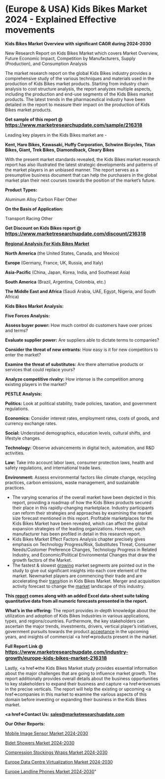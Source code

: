 # (Europe & USA) Kids Bikes Market 2024 - Explained Effective movements

<strong>Kids Bikes Market Overview with significant CAGR during 2024-2030</strong>

New Research Report on Kids Bikes Market which covers Market Overview, Future Economic Impact, Competition by Manufacturers, Supply (Production), and Consumption Analysis

The market research report on the global Kids Bikes industry provides a comprehensive study of the various techniques and materials used in the production of Kids Bikes market products. Starting from industry chain analysis to cost structure analysis, the report analyzes multiple aspects, including the production and end-use segments of the Kids Bikes market products. The latest trends in the pharmaceutical industry have been detailed in the report to measure their impact on the production of Kids Bikes market products.

<strong>Get sample of this report @ <a href=https://www.marketresearchupdate.com/sample/216318><font size=3 color=#0000ff>https://www.marketresearchupdate.com/sample/216318</font></a></strong>

Leading key players in the Kids Bikes market are -

<strong>Kent, Haro Bikes, Kawasaki, Huffy Corporation, Schwinn Bicycles, Titan Bikes, Giant, Trek Bikes, Diamondback, Cleary Bikes</strong>

With the present market standards revealed, the Kids Bikes market research report has also illustrated the latest strategic developments and patterns of the market players in an unbiased manner. The report serves as a presumptive business document that can help the purchasers in the global market plan their next courses towards the position of the market’s future.

<strong>Product Types:</strong>

Aluminum Alloy
Carbon Fiber
Other

<strong>On the Basis of Application:</strong>

Transport
Racing
Other

<strong>Get Discount on Kids Bikes report @ <a href=https://www.marketresearchupdate.com/discount/216318><font size=3 color=#0000ff>https://www.marketresearchupdate.com/discount/216318</font></a></strong>

<strong><u><b>Regional Analysis For Kids Bikes Market</b></u></strong>

<strong><b>North America</b></strong> (the United States, Canada, and Mexico)

<strong><b>Europe </b></strong>(Germany, France, UK, Russia, and Italy)

<strong><b>Asia-Pacific</b></strong> (China, Japan, Korea, India, and Southeast Asia)

<strong><b>South America</b></strong> (Brazil, Argentina, Colombia, etc.)

<strong><b>The Middle East and Africa</b></strong> (Saudi Arabia, UAE, Egypt, Nigeria, and South Africa)

<strong>Kids Bikes Market Analysis:</strong>

<strong>Five Forces Analysis:</strong>

<strong>Assess buyer power:</strong> How much control do customers have over prices and terms?

<strong>Evaluate supplier power:</strong> Are suppliers able to dictate terms to companies?

<strong>Consider the threat of new entrants:</strong> How easy is it for new competitors to enter the market?

<strong>Examine the threat of substitutes:</strong> Are there alternative products or services that could replace yours?

<strong>Analyze competitive rivalry:</strong> How intense is the competition among existing players in the market?

<strong>PESTLE Analysis:</strong>

<strong>Politics:</strong> Look at political stability, trade policies, taxation, and government regulations.

<strong>Economics:</strong> Consider interest rates, employment rates, costs of goods, and currency exchange rates.

<strong>Social:</strong> Understand demographics, education levels, cultural shifts, and lifestyle changes.

<strong>Technology:</strong> Observe advancements in digital tech, automation, and R&D activities.

<strong>Law:</strong> Take into account labor laws, consumer protection laws, health and safety regulations, and international trade laws.

<strong>Environment:</strong> Assess environmental factors like climate change, recycling practices, carbon emissions, waste management, and sustainable practices.

<ul>
  <li>The varying scenarios of the overall market have been depicted in this report, providing a roadmap of how the Kids Bikes products secured their place in this rapidly-changing marketplace. Industry participants can reform their strategies and approaches by examining the market size forecast mentioned in this report. Profitable marketplaces for the Kids Bikes Market have been revealed, which can affect the global expansion strategies of the leading organizations. However, each manufacturer has been profiled in detail in this research report.</li>
  <li>Kids Bikes Market Effect Factors Analysis chapter precisely gives emphasis on Technology Progress/Risk, Substitutes Threat, Consumer Needs/Customer Preference Changes, Technology Progress in Related Industry, and Economic/Political Environmental Changes that draw the growth factors of the Market.</li>
  <li>The fastest &amp; slowest <a href=ASDF991299>growing</a> market segments are pointed out in the study to give out significant insights into each core element of the market. Newmarket players are commencing their trade and are accelerating their <a href=>trans</a>ition in Kids Bikes Market. Merger and acquisition activity forecast to change the <a href=>market</a> landscape of this industry.</li>
</ul>
<strong>This <a href=>report</a> comes along with an added Excel data-sheet suite taking quantitative data from all numeric forecasts presented in the report.</strong>

<strong>What’s in the offering:</strong> The report provides in-depth knowledge about the utilization and adoption of Kids Bikes Industries in various applications, types, and regions/countries. Furthermore, the key stakeholders can ascertain the major trends, investments, drivers, vertical player’s initiatives, government pursuits towards the product <a href=ASDF881288>acceptance</a> in the upcoming years, and insights of commercial <a href=>products</a> present in the market.

<strong>Full Report Link @ <a href=https://www.marketresearchupdate.com/industry-growth/europe-kids-bikes-market-216318><font size=3 color=#0000ff>https://www.marketresearchupdate.com/industry-growth/europe-kids-bikes-market-216318</font></a></strong>

Lastly, <a href=>the</a> Kids Bikes Market study provides essential information about the major challenges that are going to influence market growth. The report additionally provides overall details about the business opportunities to key stakeholders to expand their business and capture <a href=>revenues</a> in the precise verticals. The report will help the existing or upcoming <a href=>companies</a> in this market to examine the various aspects of this domain before investing or expanding their business in the Kids Bikes market.

<strong><a href=><strong>Contact Us:</strong></a></strong>
<strong>sales@marketresearchupdate.com</strong>

<strong>Our Other Reports:</strong>

<a href=https://www.linkedin.com/pulse/mobile-image-sensor-market-2023-future-scope-demands-projected>Mobile Image Sensor Market 2024-2030</a>

<a href=https://www.linkedin.com/pulse/bidet-showers-market-analysis-segment-region>Bidet Showers Market 2024-2030</a>

<a href=https://www.linkedin.com/pulse/compression-stockings-wraps-market-1f>Compression Stockings Wraps Market 2024-2030</a>

<a href=https://www.linkedin.com/pulse/europe-data-centre-virtualization-market-2023-gxdcf/>Europe Data Centre Virtualization Market 2024-2030</a>

<a href=https://www.linkedin.com/pulse/europe-landline-phones-market-research-report-zvbzf/>Europe Landline Phones Market 2024-2030</a>"
